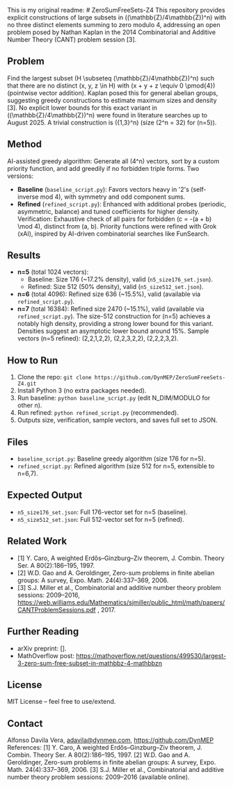 This is my original readme: # ZeroSumFreeSets-Z4
This repository provides explicit constructions of large subsets in \((\mathbb{Z}/4\mathbb{Z})^n\) with no three distinct elements summing to zero modulo 4, addressing an open problem posed by Nathan Kaplan in the 2014 Combinatorial and Additive Number Theory (CANT) problem session [3].
## Problem
Find the largest subset \(H \subseteq (\mathbb{Z}/4\mathbb{Z})^n\) such that there are no distinct \(x, y, z \in H\) with \(x + y + z \equiv 0 \pmod{4}\) (pointwise vector addition). Kaplan posed this for general abelian groups, suggesting greedy constructions to estimate maximum sizes and density [3]. No explicit lower bounds for this exact variant in \((\mathbb{Z}/4\mathbb{Z})^n\) were found in literature searches up to August 2025. A trivial construction is \(\{1,3\}^n\) (size \(2^n = 32\) for \(n=5\)).
## Method
AI-assisted greedy algorithm: Generate all \(4^n\) vectors, sort by a custom priority function, and add greedily if no forbidden triple forms. Two versions:
- **Baseline** (`baseline_script.py`): Favors vectors heavy in '2's (self-inverse mod 4), with symmetry and odd component sums.
- **Refined** (`refined_script.py`): Enhanced with additional probes (periodic, asymmetric, balance) and tuned coefficients for higher density.
Verification: Exhaustive check of all pairs for forbidden \(c = -(a + b) \mod 4\), distinct from \(a, b\). Priority functions were refined with Grok (xAI), inspired by AI-driven combinatorial searches like FunSearch.
## Results
- **n=5** (total 1024 vectors):
  - Baseline: Size 176 (~17.2% density), valid (`n5_size176_set.json`).
  - Refined: Size 512 (50% density), valid (`n5_size512_set.json`).
- **n=6** (total 4096): Refined size 636 (~15.5%), valid (available via `refined_script.py`).
- **n=7** (total 16384): Refined size 2470 (~15.1%), valid (available via `refined_script.py`).
The size-512 construction for \(n=5\) achieves a notably high density, providing a strong lower bound for this variant. Densities suggest an asymptotic lower bound around 15%. Sample vectors (n=5 refined): (2,2,1,2,2), (2,2,3,2,2), (2,2,2,3,2).
## How to Run
1. Clone the repo: `git clone https://github.com/DynMEP/ZeroSumFreeSets-Z4.git`
2. Install Python 3 (no extra packages needed).
3. Run baseline: `python baseline_script.py` (edit N_DIM/MODULO for other n).
4. Run refined: `python refined_script.py` (recommended).
5. Outputs size, verification, sample vectors, and saves full set to JSON.
## Files
- `baseline_script.py`: Baseline greedy algorithm (size 176 for n=5).
- `refined_script.py`: Refined algorithm (size 512 for n=5, extensible to n=6,7).
## Expected Output
- `n5_size176_set.json`: Full 176-vector set for n=5 (baseline).
- `n5_size512_set.json`: Full 512-vector set for n=5 (refined).
## Related Work
- [1] Y. Caro, A weighted Erdős–Ginzburg–Ziv theorem, J. Combin. Theory Ser. A 80(2):186–195, 1997.
- [2] W.D. Gao and A. Geroldinger, Zero-sum problems in finite abelian groups: A survey, Expo. Math. 24(4):337–369, 2006.
- [3] S.J. Miller et al., Combinatorial and additive number theory problem sessions: 2009–2016, https://web.williams.edu/Mathematics/sjmiller/public_html/math/papers/CANTProblemSessions.pdf , 2017.
## Further Reading
- arXiv preprint: [].
- MathOverflow post: https://mathoverflow.net/questions/499530/largest-3-zero-sum-free-subset-in-mathbbz-4-mathbbzn
## License
MIT License – feel free to use/extend.
## Contact
Alfonso Davila Vera, adavila@dynmep.com, https://github.com/DynMEP
References:
[1] Y. Caro, A weighted Erdős–Ginzburg–Ziv theorem, J. Combin. Theory Ser. A 80(2):186–195, 1997.
[2] W.D. Gao and A. Geroldinger, Zero-sum problems in finite abelian groups: A survey, Expo. Math. 24(4):337–369, 2006.
[3] S.J. Miller et al., Combinatorial and additive number theory problem sessions: 2009–2016 (available online).
